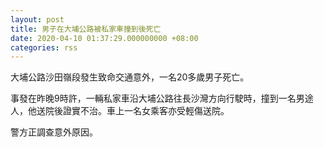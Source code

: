 ```yaml
---
layout: post
title: 男子在大埔公路被私家車撞到後死亡
date: 2020-04-10 01:37:29.000000000 +08:00
categories: rss
---
```


大埔公路沙田嶺段發生致命交通意外，一名20多歲男子死亡。

事發在昨晚9時許，一輛私家車沿大埔公路往長沙灣方向行駛時，撞到一名男途人，他送院後證實不治。車上一名女乘客亦受輕傷送院。

警方正調查意外原因。
